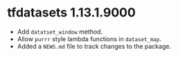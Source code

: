 # tfdatasets 1.13.1.9000

* Add `datatset_window` method.
* Allow `purrr` style lambda functions in `dataset_map`.
* Added a `NEWS.md` file to track changes to the package.
